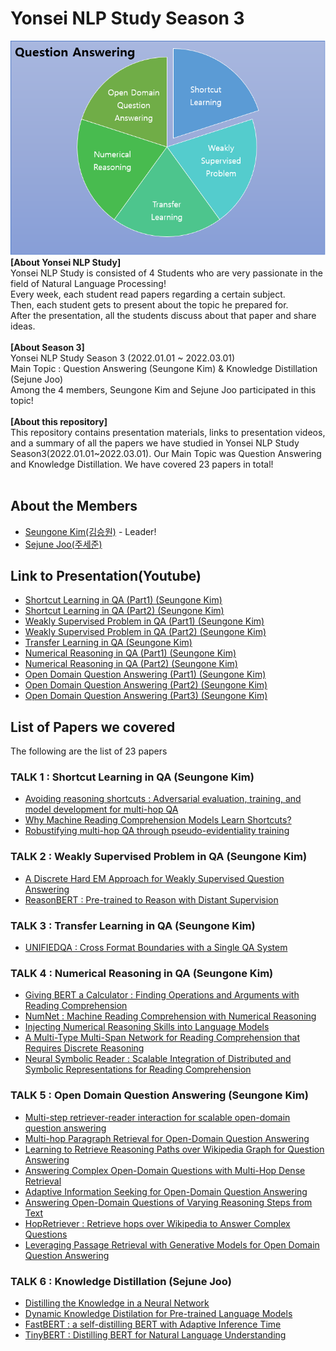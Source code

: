 # Yonsei NLP Study Season 3
![main](./img/summary.PNG) <br>
**[About Yonsei NLP Study]** <br>
Yonsei NLP Study is consisted of 4 Students who are very passionate in the field of Natural Language Processing! <br>
Every week, each student read papers regarding a certain subject. <br>
Then, each student gets to present about the topic he prepared for. <br>
After the presentation, all the students discuss about that paper and share ideas. <br>
<br>
**[About Season 3]** <br>
Yonsei NLP Study Season 3 (2022.01.01 ~ 2022.03.01) <br>
Main Topic : Question Answering (Seungone Kim) & Knowledge Distillation (Sejune Joo) <br>
Among the 4 members, Seungone Kim and Sejune Joo participated in this topic! <br>
<br>
**[About this repository]** <br>
This repository contains presentation materials, links to presentation videos, and a summary of all the papers we have studied in Yonsei NLP Study Season3(2022.01.01~2022.03.01). Our Main Topic was Question Answering and Knowledge Distillation. We have covered 23 papers in total! <br>
<br>
## About the Members
* [Seungone Kim(김승원)](https://github.com/SeungoneKim) - Leader!
* [Sejune Joo(주세준)](https://github.com/joocjun)

## Link to Presentation(Youtube)
* [Shortcut Learning in QA (Part1) (Seungone Kim)](https://www.youtube.com/watch?v=8KXEvSDXUBI)
* [Shortcut Learning in QA (Part2) (Seungone Kim)](https://www.youtube.com/watch?v=aFc-WwjpEyk&t=630s)
* [Weakly Supervised Problem in QA (Part1) (Seungone Kim)](https://www.youtube.com/watch?v=nrYN8bW-mpg&t=347s)
* [Weakly Supervised Problem in QA (Part2) (Seungone Kim)](https://www.youtube.com/watch?v=L73oj2TIa0A)
* [Transfer Learning in QA (Seungone Kim)](https://www.youtube.com/watch?v=dj8NXES7Rx0&t=1379s)
* [Numerical Reasoning in QA (Part1) (Seungone Kim)](https://www.youtube.com/watch?v=y8oXJqjU8pw)
* [Numerical Reasoning in QA (Part2) (Seungone Kim)](https://www.youtube.com/watch?v=2AtHxIJ0lV8)
* [Open Domain Question Answering (Part1) (Seungone Kim)](https://www.youtube.com/watch?v=5djNj2-rK30&t=1287s)
* [Open Domain Question Answering (Part2) (Seungone Kim)](https://www.youtube.com/watch?v=JtMt-LsZhXU&t=1285s)
* [Open Domain Question Answering (Part3) (Seungone Kim)](https://www.youtube.com/watch?v=MvUQiX1L0OI)

## List of Papers we covered
The following are the list of 23 papers <br>

### TALK 1 : Shortcut Learning in QA (Seungone Kim)
* [Avoiding reasoning shortcuts : Adversarial evaluation, training, and model development for multi-hop QA](https://aclanthology.org/P19-1262.pdf)
* [Why Machine Reading Comprehension Models Learn Shortcuts?](https://aclanthology.org/2021.findings-acl.85.pdf)
* [Robustifying multi-hop QA through pseudo-evidentiality training](https://aclanthology.org/2021.acl-long.476.pdf)

### TALK 2 : Weakly Supervised Problem in QA (Seungone Kim)
* [A Discrete Hard EM Approach for Weakly Supervised Question Answering](https://aclanthology.org/D19-1284.pdf)
* [ReasonBERT : Pre-trained to Reason with Distant Supervision](https://aclanthology.org/2021.emnlp-main.494.pdf)

### TALK 3 : Transfer Learning in QA (Seungone Kim)
* [UNIFIEDQA : Cross Format Boundaries with a Single QA System](https://aclanthology.org/2020.findings-emnlp.171.pdf)

### TALK 4 : Numerical Reasoning in QA (Seungone Kim)
* [Giving BERT a Calculator : Finding Operations and Arguments with Reading Comprehension](https://aclanthology.org/D19-1609.pdf)
* [NumNet : Machine Reading Comprehension with Numerical Reasoning](https://aclanthology.org/D19-1251.pdf)
* [Injecting Numerical Reasoning Skills into Language Models](https://aclanthology.org/2020.acl-main.89.pdf)
* [A Multi-Type Multi-Span Network for Reading Comprehension that Requires Discrete Reasoning](https://aclanthology.org/D19-1170.pdf)
* [Neural Symbolic Reader : Scalable Integration of Distributed and Symbolic Representations for Reading Comprehension](https://openreview.net/pdf?id=ryxjnREFwH)

### TALK 5 : Open Domain Question Answering (Seungone Kim)
* [Multi-step retriever-reader interaction for scalable open-domain question answering](https://openreview.net/pdf?id=HkfPSh05K7)
* [Multi-hop Paragraph Retrieval for Open-Domain Question Answering](https://aclanthology.org/P19-1222.pdf)
* [Learning to Retrieve Reasoning Paths over Wikipedia Graph for Question Answering](https://openreview.net/pdf?id=SJgVHkrYDH)
* [Answering Complex Open-Domain Questions with Multi-Hop Dense Retrieval](https://openreview.net/pdf?id=EMHoBG0avc1)
* [Adaptive Information Seeking for Open-Domain Question Answering](https://aclanthology.org/2021.emnlp-main.293.pdf)
* [Answering Open-Domain Questions of Varying Reasoning Steps from Text](https://aclanthology.org/2021.emnlp-main.292.pdf)
* [HopRetriever : Retrieve hops over Wikipedia to Answer Complex Questions](https://www.aaai.org/AAAI21Papers/AAAI-6577.ShaoboL.pdf)
* [Leveraging Passage Retrieval with Generative Models for Open Domain Question Answering](https://arxiv.org/abs/2007.01282)

### TALK 6 : Knowledge Distillation (Sejune Joo)
* [Distilling the Knowledge in a Neural Network](https://arxiv.org/abs/1503.02531)
* [Dynamic Knowledge Distilation for Pre-trained Language Models](https://arxiv.org/abs/2109.11295)
* [FastBERT : a self-distilling BERT with Adaptive Inference Time](https://arxiv.org/abs/2004.02178)
* [TinyBERT : Distilling BERT for Natural Language Understanding](https://arxiv.org/abs/1909.10351)
